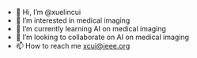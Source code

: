 - 👋 Hi, I’m @xuelincui
- 👀 I’m interested in medical imaging
- 🌱 I’m currently learning AI on medical imaging
- 💞️ I’m looking to collaborate on AI on medical imaging
- 📫 How to reach me xcui@ieee.org

<!---
xuelincui/xuelincui is a ✨ special ✨ repository because its `README.md` (this file) appears on your GitHub profile.
You can click the Preview link to take a look at your changes.
--->
